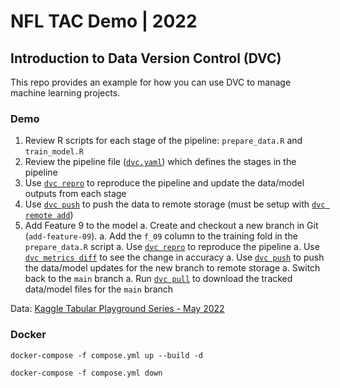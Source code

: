 # NFL TAC Demo | 2022
## Introduction to Data Version Control (DVC)

This repo provides an example for how you can use DVC to manage machine learning projects.

### Demo
1. Review R scripts for each stage of the pipeline: `prepare_data.R` and `train_model.R`
1. Review the pipeline file ([`dvc.yaml`](https://dvc.org/doc/user-guide/project-structure/pipelines-files)) which defines the stages in the pipeline
1. Use [`dvc repro`](https://dvc.org/doc/command-reference/repro) to reproduce the pipeline and update the data/model outputs from each stage
1. Use [`dvc push`](https://dvc.org/doc/command-reference/push) to push the data to remote storage (must be setup with [`dvc remote add`](https://dvc.org/doc/command-reference/remote/add))
1. Add Feature 9 to the model
    a. Create and checkout a new branch in Git (`add-feature-09`). 
    a. Add the `f_09` column to the training fold in the `prepare_data.R` script
    a. Use [`dvc repro`](https://dvc.org/doc/command-reference/repro) to reproduce the pipeline
    a. Use [`dvc metrics diff`](https://dvc.org/doc/command-reference/metrics/diff) to see the change in accuracy 
    a. Use [`dvc push`](https://dvc.org/doc/command-reference/push) to push the data/model updates for the new branch to remote storage
    a. Switch back to the `main` branch
    a. Run [`dvc pull`](https://dvc.org/doc/command-reference/pull) to download the tracked data/model files for the `main` branch

















Data: [Kaggle Tabular Playground Series - May 2022](https://www.kaggle.com/competitions/tabular-playground-series-may-2022/overview)

### Docker

`docker-compose -f compose.yml up --build -d`

`docker-compose -f compose.yml down`
